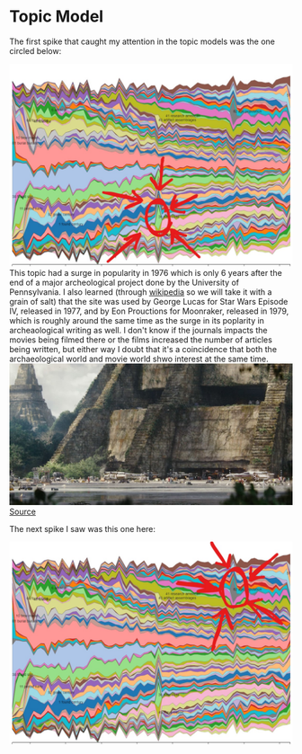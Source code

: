 # Topic Model
  The first spike that caught my attention in the topic models was the one circled below:
  
  ![Image](Tikal_Model.jpg) 
  This topic had a surge in popularity in 1976 which is only 6 years after the end of a major archeological project done by the University of Pennsylvania. I also learned (through [wikipedia](https://en.wikipedia.org/wiki/Tikal) so we will take it with a grain of salt) that the site was used by George Lucas for Star Wars Episode IV, released in 1977, and by Eon Prouctions for Moonraker, released in 1979, which is roughly around the same time as the surge in its poplarity in archeaological writing as well. I don't know if the journals impacts the movies being filmed there or the films increased the number of articles being written, but either way I doubt that it's a coincidence that both the archaeological world and movie world shwo interest at the same time. ![Image](Yavin_SW.jpeg) [Source](https://lumiere-a.akamaihd.net/v1/images/rebel-massassi-outpost-main_6f7094bd.jpeg?region=0%2C38%2C1200%2C600)


  The next spike I saw was this one here: 
  
  ![Image](Pop_Model.jpg)
